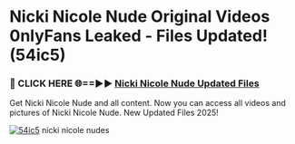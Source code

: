 # Nicki Nicole Nude Original Videos 0nlyFans Leaked - Files Updated! (54ic5)

<h3>🔴 CLICK HERE 🌐==►► <a href="https://tinyurl.com/yrmya6cz" rel="nofollow">Nicki Nicole Nude Updated Files</a></h3>

Get Nicki Nicole Nude and all content. Now you can access all videos and pictures of Nicki Nicole Nude. New Updated Files 2025!

[![54ic5](https://i.imgur.com/FMdXYCs.gif)](https://tinyurl.com/yrmya6cz)
nicki nicole nudes